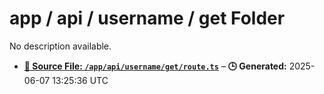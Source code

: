 # app / api / username / get Folder

No description available.

- **[**📄 Source File:** `/app/api/username/get/route.ts`](route.ts.md)** – **🕒 Generated:** 2025-06-07 13:25:36 UTC
